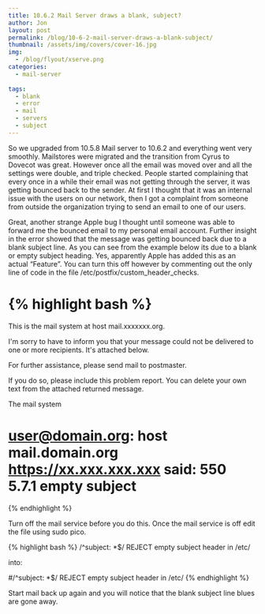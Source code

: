 ```yaml
---
title: 10.6.2 Mail Server draws a blank, subject?
author: Jon
layout: post
permalink: /blog/10-6-2-mail-server-draws-a-blank-subject/
thumbnail: /assets/img/covers/cover-16.jpg
img:
  - /blog/flyout/xserve.png
categories:
  - mail-server
  
tags:
  - blank
  - error
  - mail
  - servers
  - subject
---
```

So we upgraded from 10.5.8 Mail server to 10.6.2 and everything went very smoothly. Mailstores were migrated and the transition from Cyrus to Dovecot was great. However once all the email was moved over and all the settings were double, and triple checked. People started complaining that every once in a while their email was not getting through the server, it was getting bounced back to the sender. At first I thought that it was an internal issue with the users on our network, then I got a complaint from someone from outside the organization trying to send an email to one of our users.

Great, another strange Apple bug I thought until someone was able to forward me the bounced email to my personal email account. Further insight in the error showed that the message was getting bounced back due to a blank subject line. As you can see from the example below its due to a blank or empty subject heading. Yes, apparently Apple has added this as an actual &#8220;Feature&#8221;. You can turn this off however by commenting out the only line of code in the file /etc/postfix/custom\_header\_checks.

{% highlight bash %}
=====================================
This is the mail system at host mail.xxxxxxx.org.

I'm sorry to have to inform you that your message could not
be delivered to one or more recipients. It's attached below.

For further assistance, please send mail to postmaster.

If you do so, please include this problem report. You can
delete your own text from the attached returned message.

The mail system

<user@domain.org>: host
mail.domain.org https://xx.xxx.xxx.xxx said: 550 5.7.1 empty subject
=====================================
{% endhighlight %}

Turn off the mail service before you do this. Once the mail service is off edit the file using sudo pico. 

{% highlight bash %}
/^subject: *$/ REJECT empty subject header in /etc/

into:

#/^subject: *$/ REJECT empty subject header in /etc/
{% endhighlight %}

Start mail back up again and you will notice that the blank subject line blues are gone away.

